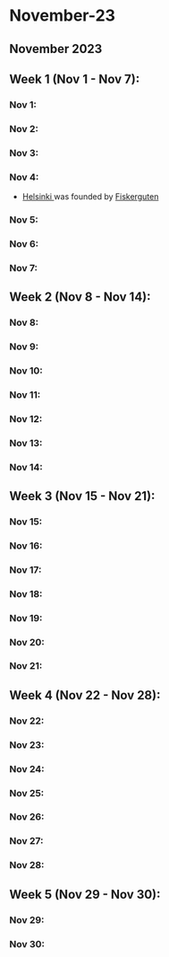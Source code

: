 # November-23

## November 2023

## Week 1 (Nov 1 - Nov 7):

### Nov 1:

### Nov 2:

### Nov 3:

### Nov 4:

* [Helsinki ](../the-world/civilization/towns/finland-region/helsinki.md)was founded by [Fiskerguten](../the-world/civilization/players/fiskerguten.md)

### Nov 5:

### Nov 6:

### Nov 7:

## Week 2 (Nov 8 - Nov 14):

### Nov 8:

### Nov 9:

### Nov 10:

### Nov 11:

### Nov 12:

### Nov 13:

### Nov 14:

## Week 3 (Nov 15 - Nov 21):

### Nov 15:

### Nov 16:

### Nov 17:

### Nov 18:

### Nov 19:

### Nov 20:

### Nov 21:

## Week 4 (Nov 22 - Nov 28):

### Nov 22:

### Nov 23:

### Nov 24:

### Nov 25:

### Nov 26:

### Nov 27:

### Nov 28:

## Week 5 (Nov 29 - Nov 30):

### Nov 29:

### Nov 30:
